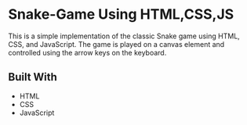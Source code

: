 <h1>Snake-Game Using HTML,CSS,JS</h1>

This is a simple implementation of the classic Snake game using HTML, CSS, and JavaScript. The game is played on a canvas element and controlled using the arrow keys on the keyboard.


<h2>Built With</h2>
<ul>
  <li>HTML</li>
  <li>CSS</li>
  <li>JavaScript</li>
</ul>
